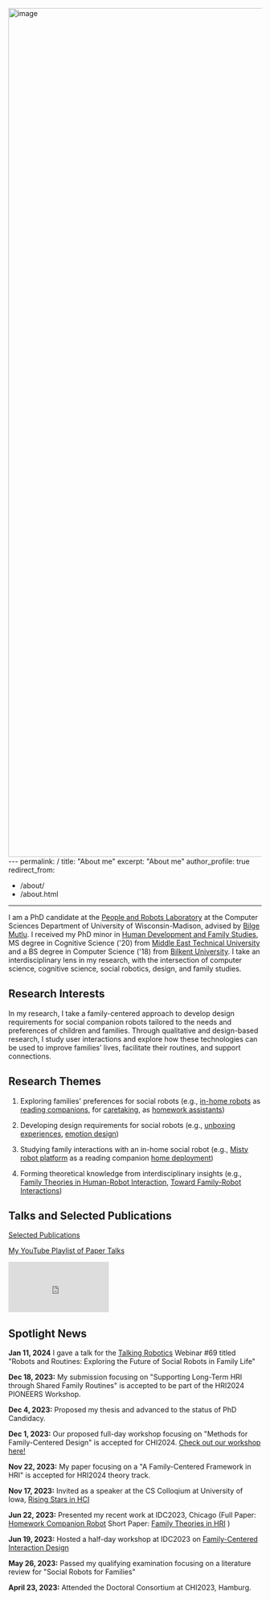 <img width="1686" alt="image" src="https://github.com/bengisucagiltay/bengisucagiltay.github.io/assets/12933558/e453a31e-c872-4786-b371-25f982bffdac">---
permalink: /
title: "About me"
excerpt: "About me"
author_profile: true
redirect_from: 
  - /about/
  - /about.html
---

I am a PhD candidate at the [People and Robots Laboratory](https://peopleandrobots.wisc.edu/staff/cagiltay-bengisu/) at the Computer Sciences Department of University of Wisconsin-Madison, advised by [Bilge Mutlu](http://bilgemutlu.com). I received my PhD minor in [Human Development and Family Studies](https://humanecology.wisc.edu/academics/graduate-programs/human-development-family-studies/), MS degree in Cognitive Science ('20) from [Middle East Technical University](https://cogs.metu.edu.tr/en) and a BS degree in Computer Science ('18) from [Bilkent University](https://w3.cs.bilkent.edu.tr). I take an interdisciplinary lens in my research, with the intersection of computer science, cognitive science, social robotics, design, and family studies.

## Research Interests
In my research, I take a family-centered approach to develop design requirements for social companion robots tailored to the needs and preferences of children and families. Through qualitative and design-based research, I study user interactions and explore how these technologies can be used to improve families’ lives, facilitate their routines, and support connections.

## Research Themes
1) Exploring families' preferences for social robots (e.g., [in-home robots](https://bengisucagiltay.github.io/publications/IDC20) as [reading companions](https://bengisucagiltay.github.io/publications/IDC22), for [caretaking](https://bengisucagiltay.github.io/publications/IDC22short), as [homework assistants](https://bengisucagiltay.github.io/publications/IDC23))

2) Developing design requirements for social robots (e.g., [unboxing experiences](https://bengisucagiltay.github.io/publications/CHI22), [emotion design](https://bengisucagiltay.github.io/publications/IDC21))

3) Studying family interactions with an in-home social robot (e.g., [Misty robot platform](https://www.mistyrobotics.com/research) as a reading companion [home deployment](https://bengisucagiltay.github.io/publications/HRI23))

4) Forming theoretical knowledge from interdisciplinary insights (e.g., [Family Theories in Human-Robot Interaction](https://bengisucagiltay.github.io/publications/IDC23-short), [Toward Family-Robot Interactions](https://bengisucagiltay.github.io/files/HRI24_theory_Cagiltay.pdf))

<!-- <img src="/images/ResearchThemes.png"  width="500" height="500">  -->

## Talks and Selected Publications

[Selected Publications](https://bengisucagiltay.github.io/publications/)

[My YouTube Playlist of Paper Talks](https://youtube.com/playlist?list=PL5pl7-dRbTJx9rgF5OlYDVQVks_WQ-8BS)

<iframe width="200" height="100" src="https://www.youtube.com/embed/videoseries?list=PL5pl7-dRbTJx9rgF5OlYDVQVks_WQ-8BS" title="YouTube video player" frameborder="0" allow="accelerometer; autoplay; clipboard-write; encrypted-media; gyroscope; picture-in-picture; web-share" allowfullscreen></iframe>

## Spotlight News

**Jan 11, 2024** I gave a talk for the [Talking Robotics](https://talking-robotics.github.io) Webinar #69 titled "Robots and Routines: Exploring the Future of Social Robots in Family Life"

**Dec 18, 2023:** My submission focusing on "Supporting Long-Term HRI through Shared Family Routines" is accepted to be part of the HRI2024 PIONEERS Workshop.

**Dec 4, 2023:** Proposed my thesis and advanced to the status of PhD Candidacy.

**Dec 1, 2023:** Our proposed full-day workshop focusing on "Methods for Family-Centered Design" is accepted for CHI2024. [Check out our workshop here!](https://sites.google.com/view/familycentereddesignchi2024/home)

**Nov 22, 2023:** My paper focusing on a "A Family-Centered Framework in HRI" is accepted for HRI2024 theory track.

**Nov 17, 2023:** Invited as a speaker at the CS Colloqium at University of Iowa, [Rising Stars in HCI](https://cs.uiowa.edu/event/130806/0)

**Jun 22, 2023:** Presented my recent work at IDC2023, Chicago (Full Paper: [Homework Companion Robot](https://bengisucagiltay.github.io/publications/IDC23) Short Paper: [Family Theories in HRI](https://bengisucagiltay.github.io/publications/IDC23-short) )

**Jun 19, 2023:** Hosted a half-day workshop at IDC2023 on [Family-Centered Interaction Design](http://bit.ly/idc23fcid)

**May 26, 2023:** Passed my qualifying examination focusing on a literature review for "Social Robots for Families"

**April 23, 2023:** Attended the Doctoral Consortium at CHI2023, Hamburg.
